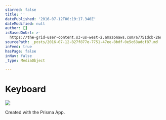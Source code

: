 ```yaml
---
starred: false
title: ''
datePublished: '2016-07-12T00:19:17.340Z'
dateModified: null
author: []
isBasedOnUrl: >-
  https://the-grid-user-content.s3-us-west-2.amazonaws.com/a7751dcb-26d2-4b06-a05d-065791b81a7a.jpg
sourcePath: _posts/2016-07-12-827f877e-7751-47ee-8bdf-0e5c68adcf87.md
inFeed: true
hasPage: false
inNav: false
_type: MediaObject

---
```

# Keyboard
![](https://the-grid-user-content.s3-us-west-2.amazonaws.com/a7751dcb-26d2-4b06-a05d-065791b81a7a.jpg)

Created with the Prisma App.